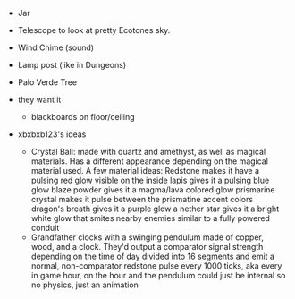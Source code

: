 - Jar
- Telescope to look at pretty Ecotones sky.
- Wind Chime (sound)
- Lamp post (like in Dungeons)
- Palo Verde Tree

- they want it
  - blackboards on floor/ceiling

- xbxbxb123's ideas
  - Crystal Ball: made with quartz and amethyst, as well as magical materials. Has a different appearance depending on the magical material used.
    A few material ideas:
    Redstone makes it have a pulsing red glow visible on the inside
    lapis gives it a pulsing blue glow
    blaze powder gives it a magma/lava colored glow
    prismarine crystal makes it pulse between the prismatine accent colors
    dragon's breath gives it a purple glow
    a nether star gives it a bright white glow that smites nearby enemies similar to a fully powered conduit
  - Grandfather clocks with a swinging pendulum made of copper, wood, and a clock.
    They'd output a comparator signal strength depending on the time of day divided into 16 segments and emit a normal, non-comparator redstone pulse every 1000 ticks, aka every in game hour, on the hour
    and the pendulum could just be internal
    so no physics, just an animation